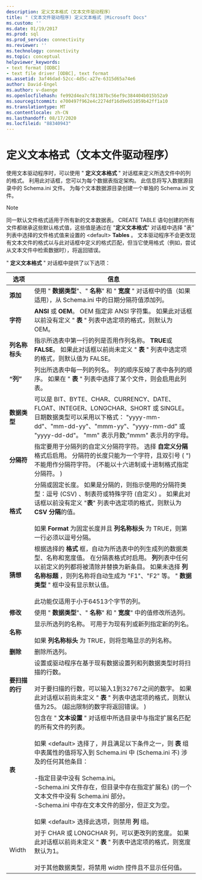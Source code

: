 ```yaml
---
description: 定义文本格式（文本文件驱动程序）
title: " (文本文件驱动程序) 定义文本格式 |Microsoft Docs"
ms.custom: ''
ms.date: 01/19/2017
ms.prod: sql
ms.prod_service: connectivity
ms.reviewer: ''
ms.technology: connectivity
ms.topic: conceptual
helpviewer_keywords:
- text format [ODBC]
- text file driver [ODBC], text format
ms.assetid: 3af46dad-52cc-4d5c-a27e-6315d65a74e6
author: David-Engel
ms.author: v-daenge
ms.openlocfilehash: fe992d4ea7cf81387bc56ef9c384404b015b52a9
ms.sourcegitcommit: e700497f962e4c2274df16d9e651059b42ff1a10
ms.translationtype: MT
ms.contentlocale: zh-CN
ms.lasthandoff: 08/17/2020
ms.locfileid: "88340943"
---
```

# <a name="defining-text-format-text-file-driver"></a>定义文本格式（文本文件驱动程序）
使用文本驱动程序时，可以使用 " **定义文本格式** " 对话框来定义所选文件中的列的格式。 利用此对话框，您可以为每个数据表指定架构。 此信息将写入数据源目录中的 Schema.ini 文件。 为每个文本数据源目录创建一个单独的 Schema.ini 文件。  
  
> [!NOTE]  
>  同一默认文件格式适用于所有新的文本数据表。 CREATE TABLE 语句创建的所有文件都继承这些默认格式值，这些值是通过在 "**定义文本格式**" 对话框中选择 "表" 列表中选择的文件格式值来设置的 \<default> **Tables** 。 文本驱动程序不会更改现有文本文件的格式以与此对话框中定义的格式匹配，但当它使用格式（例如，尝试从文本文件中检索数据时），将返回错误。  
  
 " **定义文本格式** " 对话框中提供了以下选项：  
  
|选项|信息|  
|------------|-----------------|  
|**添加**|使用 " **数据类型**"、" **名称**" 和 " **宽度** " 对话框中的值（如果适用），从 Schema.ini 中的日期分隔符值添加列。|  
|**字符**|**ANSI** 或 **OEM**。 OEM 指定非 ANSI 字符集。 如果此对话框以前没有定义 " **表** " 列表中选定项的格式，则默认为 OEM。|  
|**列名称标头**|指示所选表中第一行的列是否用作列名称。 **TRUE**或**FALSE**。 如果此对话框以前尚未定义 " **表** " 列表中选定项的格式，则默认值为 FALSE。|  
|**“列”**|列出所选表中每一列的列名。 列的顺序反映了表中各列的顺序。 如果在 " **表** " 列表中选择了某个文件，则会启用此列表。|  
|**数据类型**|可以是 BIT、BYTE、CHAR、CURRENCY、DATE、FLOAT、INTEGER、LONGCHAR、SHORT 或 SINGLE。 日期数据类型可以采用以下格式： "yyyy-mm-dd"、"mm-dd-yy"、"mmm-yy"、"yyyy-mm-dd" 或 "yyyy-dd-dd"。 "mm" 表示月数;"mmm" 表示月的字母。|  
|**分隔符**|指定要用于分隔列的自定义分隔符字符。 选择 **自定义分隔** 格式后启用。 分隔符的长度只能为一个字符，且双引号 ( ") 不能用作分隔符字符。  (不能以十六进制或十进制格式指定分隔符。 ) |  
|**格式**|分隔或固定长度。 如果是分隔的，则指示使用的分隔符类型：逗号 (CSV) 、制表符或特殊字符 (自定义) 。 如果此对话框以前没有定义 "**表**" 列表中选定项的格式，则默认为**CSV 分隔**的值。<br /><br /> 如果 **Format** 为固定长度并且 **列名称标头** 为 TRUE，则第一行必须以逗号分隔。|  
|**猜想**|根据选择的 **格式** 框，自动为所选表中的列生成列的数据类型、名称和宽度值。 在分隔表格式时启用。 **列**列表中任何以前定义的列都将被清除并替换为新条目。 如果未选择 **列名称标题** ，则列名称将自动生成为 "F1"、"F2" 等。 " **数据类型** " 框中没有显示默认值。<br /><br /> 此功能仅适用于小于64513个字节的列。|  
|**修改**|使用 " **数据类型**"、" **名称**" 和 " **宽度**" 中的值修改所选列。|  
|**名称**|显示所选列的名称。 可用于为现有列或新列指定新的列名。<br /><br /> 如果 **列名称标头** 为 TRUE，则将忽略显示的列名称。|  
|**删除**|删除所选列。|  
|**要扫描的行**|设置或驱动程序在基于现有数据设置列和列数据类型时将扫描的行数。<br /><br /> 对于要扫描的行数，可以输入1到32767之间的数字。 如果此对话框以前尚未定义 " **表** " 列表中选定项的格式，则默认值为25。  (超出限制的数字将返回错误。 ) |  
|**表**|包含在 " **文本设置** " 对话框中所选目录中与指定扩展名匹配的所有文件的列表。<br /><br /> 如果 \<default> 选择了，并且满足以下条件之一，则 **表** 组中表属性的值将写入到 Schema.ini 中 (Schema.ini 不) 涉及的任何其他条目：<br /><br /> -指定目录中没有 Schema.ini。<br />-Schema.ini 文件存在，但目录中存在指定扩展名)  (的一个文本文件中没有 Schema.ini 部分。<br />-Schema.ini 中存在文本文件的部分，但正文为空。<br /><br /> 如果 \<default> 选择此选项，则禁用 **列** 组。|  
|Width|对于 CHAR 或 LONGCHAR 列，可以更改列的宽度。 如果此对话框以前尚未定义 " **表** " 列表中选定项的格式，则宽度默认为1。<br /><br /> 对于其他数据类型，将禁用 width 控件且不显示任何值。|

